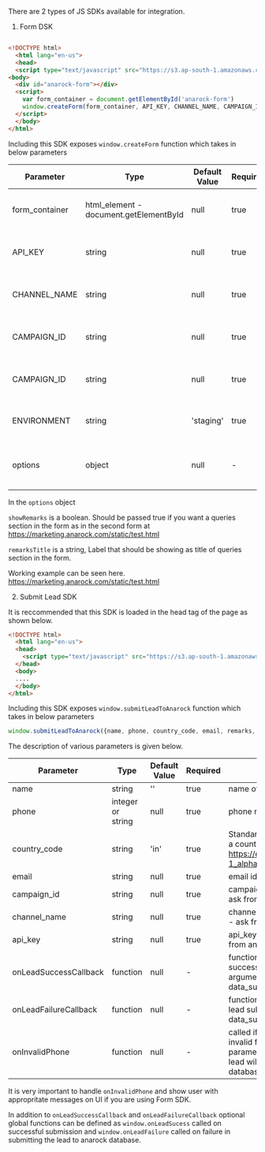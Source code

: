 There are 2 types of JS SDKs available for integration. 

1. Form DSK

```html

<!DOCTYPE html>
  <html lang="en-us">
  <head>
  <script type="text/javascript" src="https://s3.ap-south-1.amazonaws.com/anarock.misc/form.js"></script></head>
<body>
  <div id="anarock-form"></div>
  <script>
    var form_container = document.getElementById('anarock-form')
    window.createForm(form_container, API_KEY, CHANNEL_NAME, CAMPAIGN_ID, ENVIRONMENT, options)
  </script>
  </body>
</html>
```

Including this SDK exposes `window.createForm` function which takes in below parameters

| Parameter | Type | Default Value | Required | Description |
| --- | --- | --- | --- | --- |
| form_container | html_element - document.getElementById | null | true | html_element where the form should be placed |
| API_KEY | string | null | true | API Key given by anarock team |
| CHANNEL_NAME | string | null | true | CHANNEL NAME given by anarock team |
| CAMPAIGN_ID | string | null | true | CAMPAIGN ID given by anarock team |
| CAMPAIGN_ID | string | null | true | CAMPAIGN ID given by anarock team |
| ENVIRONMENT | string | 'staging' | true | possible values are `staging` or `production` |
| options | object | null | - | possible keys are `showRemarks` or `remarksTitle` |


In the `options` object 

`showRemarks` is a boolean. Should be passed true if you want a queries section in the form as in the second form at https://marketing.anarock.com/static/test.html

`remarksTitle` is a string, Label that should be showing as title of queries section in the form. 

Working example can be seen here. https://marketing.anarock.com/static/test.html




2. Submit Lead SDK

It is reccommended that this SDK is loaded in the head tag of the page as shown below.

```html
<!DOCTYPE html>
  <html lang="en-us">
  <head>
    <script type="text/javascript" src="https://s3.ap-south-1.amazonaws.com/anarock.misc/submit.js"></script>
  </head>
  <body>
  ....
  </body>
</html>
```

Including this SDK exposes `window.submitLeadToAnarock` function which takes in below parameters

```js
window.submitLeadToAnarock({name, phone, country_code, email, remarks, campaign_id, channel_name, api_key, onLeadSuccessCallback, onLeadFailureCallback, onInvalidPhone, env}
```
The description of various parameters is given below.

| Parameter | Type | Default Value | Required | Description |
| --- | --- | --- | --- | --- |
| name | string | '' | true |name of the lead |
| phone | integer or string | null | true | phone number of lead |
| country_code | string | 'in' | true | Standard ISO3166-1 alpha-2 code for a country. Link: https://en.wikipedia.org/wiki/ISO_3166-1_alpha-2 |
| email | string | null | true | email id of lead |
| campaign_id | string | null | true | campaign_id - specific for a project - ask from anarock team |
| channel_name | string | null | true | channel_name - specific for an agency - ask from anarock team |
| api_key | string | null | true | api_key - specific for an agency - ask from anarock team |
| onLeadSuccessCallback | function | null | - | function that will be called on successful submission of lead, arguments are (lead_id, data_submitted_to_anarock) |
| onLeadFailureCallback | function | null | - | function that will be called on failure of lead submission, arguments are (null, data_submitted_to_anarock) |
| onInvalidPhone | function | null | - | called if the phone number passed is invalid for the given country_code in parameters, if phone number is wrong, lead will never be submitted to anarock database  |

It is very important to handle `onInvalidPhone` and show user with appropritate messages on UI if you are using Form SDK. 

In addition to `onLeadSuccessCallback` and `onLeadFailureCallback` optional global functions can be defined as `window.onLeadSucess` called on successful submission and `window.onLeadFailure` called on failure in submitting the lead to anarock database.
